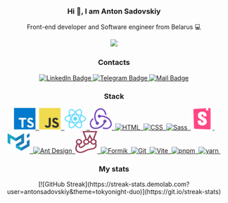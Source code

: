 <div id="header" align="center">
  <h3>Hi 👋, I am Anton Sadovskiy</h3>
  <p>Front-end developer and Software engineer from Belarus 💻</p>
  <img src="https://media.giphy.com/media/zOvBKUUEERdNm/giphy.gif" width="220" />
  
  <h3 align="center">Contacts</h3>
  <div id="badges">
  <a href="https://www.linkedin.com/in/anton-sadovskiy-ba8b13242" target="_blank">
    <img src="https://img.shields.io/badge/LinkedIn-0A66C2.svg?style=for-the-badge&logo=LinkedIn&logoColor=white" alt="LinkedIn Badge"/>
  </a>
  <a href="https://t.me/antonnchik" target="_blank">
    <img src="https://img.shields.io/badge/Telegram-26A5E4.svg?style=for-the-badge&logo=Telegram&logoColor=white" alt="Telegram Badge"/>
  </a>
  <a href="mailto:antonsadovskiy6@gmail.com" target="_blank">
    <img src="https://img.shields.io/badge/Gmail-EA4335.svg?style=for-the-badge&logo=Gmail&logoColor=white" alt="Mail Badge"/>
  </a>
  </div>
  <h3 align="center">Stack</h3>
  <div>
    <div>
      <a href="https://www.typescriptlang.org/" target="_blank">
        <img src="https://github.com/devicons/devicon/blob/master/icons/typescript/typescript-original.svg" title="TypeScript" alt="TypeScript" width="50" height="50"/>&nbsp;
      </a>
      <a href="https://www.javascript.com/" target="_blank">
        <img src="https://github.com/devicons/devicon/blob/master/icons/javascript/javascript-original.svg" title="JavaScript" alt="JavaScript" width="50" height="50"/>&nbsp;
      </a>
       <a href="https://react.dev/" target="_blank">
        <img src="https://github.com/devicons/devicon/blob/master/icons/react/react-original.svg" title="React" alt="React" width="50" height="50"/>&nbsp;
       </a>
        <a href="https://redux.js.org/" target="_blank">
          <img src="https://github.com/devicons/devicon/blob/master/icons/redux/redux-original.svg" title="Redux" alt="Redux" width="50" height="50"/>&nbsp;
        </a>
        <a href="https://developer.mozilla.org/en-US/docs/Web/HTML" target="_blank">
          <img src="https://upload.wikimedia.org/wikipedia/commons/thumb/3/38/HTML5_Badge.svg/2048px-HTML5_Badge.svg.png" title="HTML" alt="HTML" width="50" height="50"/>&nbsp;
        </a>
        <a href="https://www.w3.org/Style/CSS/Overview.en.html" target="_blank">
          <img src="https://upload.wikimedia.org/wikipedia/commons/thumb/6/62/CSS3_logo.svg/800px-CSS3_logo.svg.png" title="CSS" alt="CSS" width="50" height="50"/>&nbsp;
        </a>
        <a href="https://sass-scss.ru/guide/" target="_blank">
          <img src="https://sass-scss.ru/assets/img/styleguide/seal-color-aef0354c.png" title="Sass" alt="Sass" width="50" height="50"/>&nbsp;
        </a>
        <a href="https://storybook.js.org/" target="_blank">
          <img src="https://github.com/devicons/devicon/blob/master/icons/storybook/storybook-original.svg" title="Storybook" alt="Storybook" width="50" height="50"/>&nbsp;
        </a>
      </div>
      <div>
        <a href="https://mui.com/" target="_blank">
          <img src="https://github.com/devicons/devicon/blob/master/icons/materialui/materialui-original.svg" title="Material UI" alt="Material UI" width="50" height="50"/>&nbsp;
        </a>
        <a href="https://ant.design/" target="_blank">
          <img src="https://static-00.iconduck.com/assets.00/ant-design-icon-2048x2046-tx16mhk6.png" title="Ant design" alt="Ant Design" width="50" height="50"/>&nbsp;
        </a>
        <a href="https://jestjs.io/ru/" target="_blank">
          <img src="https://github.com/devicons/devicon/blob/master/icons/jest/jest-plain.svg" title="Jest" alt="Jest" width="50" height="50"/>&nbsp;
        </a>
        <a href="https://formik.org/" target="_blank">
          <img src="https://user-images.githubusercontent.com/4060187/61057426-4e5a4600-a3c3-11e9-9114-630743e05814.png" title="Formik" alt="Formik" width="50" height="50"/>&nbsp;
        </a>
        <a href="https://git-scm.com/" target="_blank">
          <img src="https://cdn.coursehunter.net/category/git.png" title="Git" alt="Git" width="50" height="50"/>&nbsp;
        </a>
        <a href="https://vitejs.dev/" target="_blank">
          <img src="https://vitejs.dev/logo-with-shadow.png" title="Vite" alt="Vite" width="50" height="50"/>&nbsp;
        </a>
        <a href="https://pnpm.io/" target="_blank">
          <img src="https://d33wubrfki0l68.cloudfront.net/aad219b6c931cebb53121dcda794f6180d9e4397/bdc5b/ru/assets/images/pnpm-standard-79c9dbb2e99b8525ae55174580061e1b.svg" title="pnpm" alt="pnpm" width="50" height="50"/>&nbsp;
        </a>
        <a href="https://yarnpkg.com/" target="_blank">
          <img src="https://avatars.githubusercontent.com/u/22247014?s=280&v=4" title="yarn" alt="yarn" width="50" height="50"/>&nbsp;
        </a>  
      </div>
    </div>
  <h3>My stats</h3>
  [![GitHub Streak](https://streak-stats.demolab.com?user=antonsadovskiy&theme=tokyonight-duo)](https://git.io/streak-stats)
  </div>
</div>

